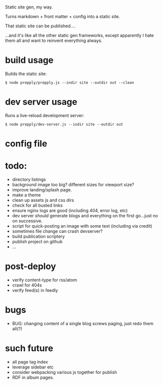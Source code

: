 Static site gen, my way.

Turns markdown + front matter + config into a static site.

That static site can be published....

...and it's like all the other static gen frameworks, except apparently I hate them all
and want to reinvent everything always.

# build usage

Builds the static site:

```
$ node prepply/prepply.js --indir site --outdir out --clean
```

# dev server usage

Runs a live-reload development server:

```
$ node prepply/dev-server.js --indir site --outdir out
```

# config file


# todo:

* directory listings
* background image too big?  different sizes for viewport size?
* improve landing/splash page.
* make a theme
* clean up assets js and css dirs
* check for all busted links
* ensure nginx logs are good (including 404, error log, etc)
* dev server _should_ generate blogs and everything on the first go...just no on successive.
* script for quick-posting an image with some text (including via credit)
* sometimes file change can crash devserver?
* build publication scriptery
* publish project on github
* ...

# post-deploy

* verify content-type for rss/atom
* crawl for 404s
* verify feed(s) in feedly

# bugs

* BUG: changing content of a single blog screws paging, just redo them all(?)

# such future

* all page tag index
* leverage sidebar etc
* consider webpacking various js together for publish
* RDF in album pages.
